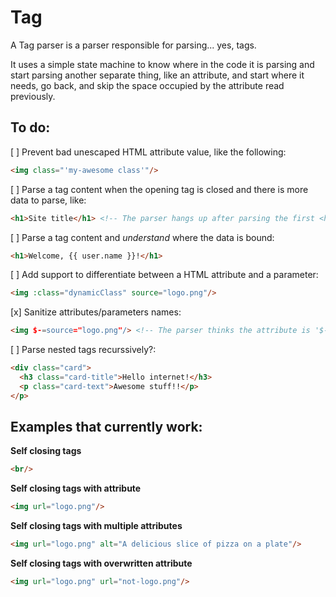 # Tag
A Tag parser is a parser responsible for parsing... yes, tags.

It uses a simple state machine to know where in the code it is parsing and start parsing another separate thing, like an attribute, and start where it needs, go back, and skip the space occupied by the attribute read previously.

## To do:
[ ] Prevent bad unescaped HTML attribute value, like the following:
```html
<img class="'my-awesome class'"/>
```

[ ] Parse a tag content when the opening tag is closed and there is more data to parse, like:
```html
<h1>Site title</h1> <!-- The parser hangs up after parsing the first <h1> -->
```

[ ] Parse a tag content and *understand* where the data is bound:
```html
<h1>Welcome, {{ user.name }}!</h1>
```

[ ] Add support to differentiate between a HTML attribute and a parameter: 
```html
<img :class="dynamicClass" source="logo.png"/>
```

[x] Sanitize attributes/parameters names:
```html
<img $-=source="logo.png"/> <!-- The parser thinks the attribute is '$-' <h1> -->
```
[ ] Parse nested tags recurssively?:
```html
<div class="card">
  <h3 class="card-title">Hello internet!</h3>
  <p class="card-text">Awesome stuff!!</p>
</p>
```

## Examples that currently work:
**Self closing tags**
```html
<br/>
```

**Self closing tags with attribute**
```html
<img url="logo.png"/>
```

**Self closing tags with multiple attributes**
```html
<img url="logo.png" alt="A delicious slice of pizza on a plate"/>
```

**Self closing tags with overwritten attribute**
```html
<img url="logo.png" url="not-logo.png"/>
```
